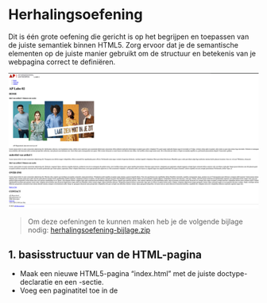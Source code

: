 # Herhalingsoefening

Dit is één grote oefening die gericht is op het begrijpen en toepassen van de juiste semantiek binnen HTML5. Zorg ervoor dat je de semantische elementen op de juiste manier gebruikt om de structuur en betekenis van je webpagina correct te definiëren.

![herhalingsoefening.png](herhalingsoefening.png)

> Om deze oefeningen te kunnen maken heb je de volgende bijlage nodig:
> [herhalingsoefening-bijlage.zip](herhalingsoefening-bijlage.zip)

## 1. basisstructuur van de HTML-pagina
* Maak een nieuwe HTML5-pagina “index.html” met de juiste doctype-declaratie en een <head>-sectie.
* Voeg een paginatitel toe in de <title>-tag in het <head>-gedeelte.
* Maak een <body>-element aan voor de inhoud van de pagina

## 2. header & navigatie (nav)
* Binnen de <body>-sectie, voeg je een <header>-element toe met een titel die de naam van je webpagina vertegenwoordigt.
* Voeg een navigatiemenu toe met ten minste drie links naar verschillende secties op je pagina. Gebruik hiervoor <nav> en <ul> met <li>-elementen.

## 3. hoofdinhoud (main)
* Voeg een <main>-element toe aan je pagina.
* Binnen het <main>-element, schrijf de hoofdinhoud van je webpagina met behulp van relevante semantische HTML5- elementen, zoals <article>, <section>, <h1>, <h2>, <p>, en eventueel <figure> met <figcaption> voor afbeeldingen

## 4. zijbalk (aside)
Voeg een zijbalk toe en gebruik hiervoor een <aside>-element. Zet in de zijbalk contactinfomatie en maak hierbij gebruik van het <address>-element met de volgende gegevens:
  * adres: [Voeg een fictief adres in]
  * telefoonnummer: [Voeg een telefoonnummer in]
  * e-mail: link naar het e-mailadres "lector@ap.be", waarbij het emailadres zelf als klikbare link wordt weergegeven.

## 5. footer
Voeg een <footer>-element toe onderaan je pagina. Plaats hierin volgende informatie:
* een voettekst met een copyright-teken jaar AP-Hogeschool
* op de tekst “AP-Hogeschool” plaats je een link naar de website van de school die zal openen in een nieuw venster

## 6. afbeeldingen en multimedia
Voeg afbeeldingen en multimedia toe aan:
* in de header een logo
* in de hoofdinhoud van je pagina gebruik je <figure> en <figcaption> voor afbeeldingen en <audio> of <video> voor multimedia-inhoud

maak gebruik van rechtenvrije afbeeldingen en/of van AI

## 7. aanvullende semantische elementen
Gebruik minstens 2 andere relevante semantische elementen zoals speciale karakters, <abbr> voor afkortingen, <blockquote>, <q> enzovoort, om de betekenis van je inhoud te verduidelijken.